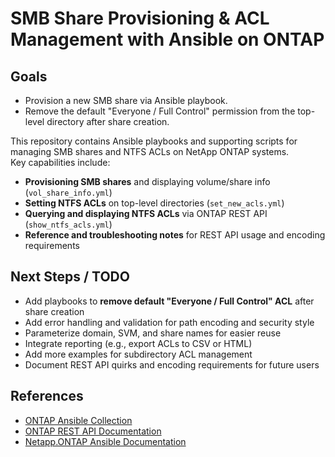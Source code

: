 # SMB Share Provisioning & ACL Management with Ansible on ONTAP

## Goals

- Provision a new SMB share via Ansible playbook.
- Remove the default "Everyone / Full Control" permission from the top-level directory after share creation.

This repository contains Ansible playbooks and supporting scripts for managing SMB shares and NTFS ACLs on NetApp ONTAP systems.  
Key capabilities include:

- **Provisioning SMB shares** and displaying volume/share info (`vol_share_info.yml`)
- **Setting NTFS ACLs** on top-level directories (`set_new_acls.yml`)
- **Querying and displaying NTFS ACLs** via ONTAP REST API (`show_ntfs_acls.yml`)
- **Reference and troubleshooting notes** for REST API usage and encoding requirements


## Next Steps / TODO

- Add playbooks to **remove default "Everyone / Full Control" ACL** after share creation
- Add error handling and validation for path encoding and security style
- Parameterize domain, SVM, and share names for easier reuse
- Integrate reporting (e.g., export ACLs to CSV or HTML)
- Add more examples for subdirectory ACL management
- Document REST API quirks and encoding requirements for future users


## References

- [ONTAP Ansible Collection](https://galaxy.ansible.com/netapp/ontap)
- [ONTAP REST API Documentation](https://<ONTAP_IP>/docs/api)
- [Netapp.ONTAP Ansible Documentation](https://docs.ansible.com/ansible/latest/collections/netapp/ontap/index.html#plugins-in-netapp-ontap)
